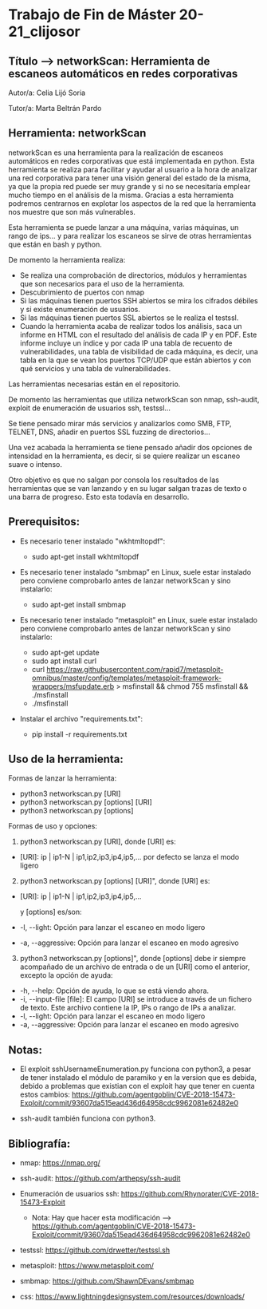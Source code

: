 # Trabajo de Fin de Máster 20-21_clijosor

## Título --> networkScan: Herramienta de escaneos automáticos en redes corporativas

Autor/a: Celia Lijó Soria

Tutor/a: Marta Beltrán Pardo


## Herramienta: networkScan

networkScan es una herramienta para la realización de escaneos automáticos en redes 
corporativas que está implementada en python. Esta herramienta se realiza para facilitar y 
ayudar al usuario a la hora de analizar una red corporativa para tener una visión general del 
estado de la misma, ya que la propia red puede ser muy grande y si no se necesitaría emplear 
mucho tiempo en el análisis de la misma. Gracias a esta herramienta podremos centrarnos en 
explotar los aspectos de la red que la herramienta nos muestre que son más vulnerables.

Esta herramienta se puede lanzar a una máquina, varias máquinas, un rango de ips... y para 
realizar los escaneos se sirve de otras herramientas que están en bash y python.

De momento la herramienta realiza:

  - Se realiza una comprobación de directorios, módulos y herramientas que son necesarios para el uso de la herramienta.
  - Descubrimiento de puertos con nmap
  - Si las máquinas tienen puertos SSH abiertos se mira los cifrados débiles y si existe enumeración de usuarios.
  - Si las máquinas tienen puertos SSL abiertos se le realiza el testssl. 
  - Cuando la herramienta acaba de realizar todos los análisis, saca un informe en HTML con el resultado del análisis de cada IP y en PDF. Este informe incluye un índice y por cada IP una tabla de recuento de vulnerabilidades, una tabla de visibilidad de cada máquina, es decir, una tabla en la que se vean los puertos TCP/UDP que están abiertos y con qué servicios y una tabla de vulnerabilidades.

Las herramientas necesarias están en el repositorio. 

De momento las herramientas que utiliza networkScan son nmap, ssh-audit, exploit de 
enumeración de usuarios ssh, testssl…

Se tiene pensado mirar más servicios y analizarlos como SMB, FTP, TELNET, DNS, añadir en puertos SSL 
fuzzing de directorios...

Una vez acabada la herramienta se tiene pensado añadir dos opciones de intensidad en la 
herramienta, es decir, si se quiere realizar un escaneo suave o intenso.

Otro objetivo es que no salgan por consola los resultados de las herramientas que se van 
lanzando y en su lugar salgan trazas de texto o una barra de progreso. Esto esta todavía en
desarrollo.

## Prerequisitos:

- Es necesario tener instalado "wkhtmltopdf": 
  - sudo apt-get install wkhtmltopdf

- Es necesario  tener instalado “smbmap” en Linux, suele estar instalado pero conviene comprobarlo antes de lanzar networkScan y sino instalarlo: 
  - sudo apt-get install smbmap

- Es necesario tener instalado “metasploit” en Linux, suele estar instalado pero conviene comprobarlo antes de lanzar networkScan y sino instalarlo:
  - sudo apt-get update
  - sudo apt install curl
  - curl https://raw.githubusercontent.com/rapid7/metasploit-omnibus/master/config/templates/metasploit-framework-wrappers/msfupdate.erb > msfinstall && chmod 755 msfinstall && ./msfinstall
  - ./msfinstall

- Instalar el archivo "requirements.txt": 
  - pip install -r requirements.txt

## Uso de la herramienta:

Formas de lanzar la herramienta:

- python3 networkscan.py [URI]
- python3 networkscan.py [options] [URI]
- python3 networkscan.py [options]

Formas de uso y opciones:

1)	python3 networkscan.py [URI], donde [URI] es:

  - [URI]:   ip | ip1-N | ip1,ip2,ip3,ip4,ip5,...   por defecto se lanza el modo ligero

2)	python3 networkscan.py [options] [URI]", donde [URI] es:

  - [URI]:  ip | ip1-N | ip1,ip2,ip3,ip4,ip5,...   

    y [options] es/son:

  - -l, --light:  Opción para lanzar el escaneo en modo ligero
  - -a, --aggressive:  Opción para lanzar el escaneo en modo agresivo

3)	python3 networkscan.py [options]", donde [options] debe ir siempre acompañado de un archivo de entrada o de un [URI] como el anterior, excepto la opción de ayuda:

  - -h, --help:  Opción de ayuda, lo que se está viendo ahora.
  - -i, --input-file [file]:  El campo [URI] se introduce a través de un fichero de texto. Este archivo contiene la IP, IPs o rango de IPs a analizar.
  - -l, --light:  Opción para lanzar el escaneo en modo ligero
  - -a, --aggressive:  Opción para lanzar el escaneo en modo agresivo

   
 ## Notas:
 
  - El exploit sshUsernameEnumeration.py funciona con python3, a pesar de tener instalado el módulo de paramiko y en la version que es debida, debido a problemas que existian con el exploit hay que tener en cuenta estos cambios: https://github.com/agentgoblin/CVE-2018-15473-Exploit/commit/93607da515ead436d64958cdc9962081e62482e0 

  - ssh-audit también funciona con python3.

## Bibliografía:

- nmap: https://nmap.org/

- ssh-audit: https://github.com/arthepsy/ssh-audit

- Enumeración de usuarios ssh: https://github.com/Rhynorater/CVE-2018-15473-Exploit
    - Nota: Hay que hacer esta modificación --> https://github.com/agentgoblin/CVE-2018-15473-Exploit/commit/93607da515ead436d64958cdc9962081e62482e0

- testssl: https://github.com/drwetter/testssl.sh

- metasploit: https://www.metasploit.com/

- smbmap: https://github.com/ShawnDEvans/smbmap

- css: https://www.lightningdesignsystem.com/resources/downloads/
